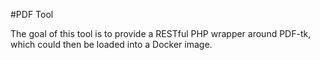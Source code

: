 #PDF Tool

The goal of this tool is to provide a RESTful PHP wrapper around PDF-tk, which could then be loaded into a Docker image. 
